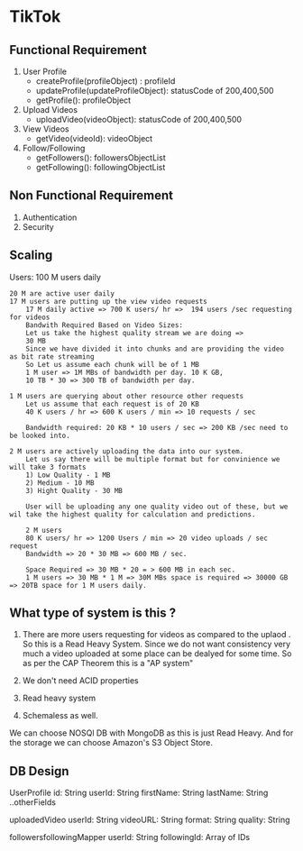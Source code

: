 # TikTok

## Functional Requirement
1. User Profile
    - createProfile(profileObject) : profileId
    - updateProfile(updateProfileObject): statusCode of 200,400,500
    - getProfile(): profileObject
2. Upload Videos
    - uploadVideo(videoObject): statusCode of 200,400,500
3. View Videos
    - getVideo(videoId): videoObject
4. Follow/Following
    - getFollowers(): followersObjectList
    - getFollowing(): followingObjectList

## Non Functional Requirement
1. Authentication
2. Security


## Scaling
Users:
    100 M users daily
    
    20 M are active user daily
    17 M users are putting up the view video requests
        17 M daily active => 700 K users/ hr =>  194 users /sec requesting for videos
        Bandwith Required Based on Video Sizes: 
        Let us take the highest quality stream we are doing => 
        30 MB 
        Since we have divided it into chunks and are providing the video as bit rate streaming
        So Let us assume each chunk will be of 1 MB
        1 M user => 1M MBs of bandwidth per day. 10 K GB, 
        10 TB * 30 => 300 TB of bandwidth per day.

    1 M users are querying about other resource other requests
        Let us assume that each request is of 20 KB
        40 K users / hr => 600 K users / min => 10 requests / sec

        Bandwidth required: 20 KB * 10 users / sec => 200 KB /sec need to be looked into.

    2 M users are actively uploading the data into our system.
        Let us say there will be multiple format but for convinience we will take 3 formats
        1) Low Quality - 1 MB
        2) Medium - 10 MB 
        3) Hight Quality - 30 MB

        User will be uploading any one quality video out of these, but we wil take the highest quality for calculation and predictions.

        2 M users 
        80 K users/ hr => 1200 Users / min => 20 video uploads / sec request
        Bandwidth => 20 * 30 MB => 600 MB / sec.

        Space Required => 30 MB * 20 = > 600 MB in each sec.
        1 M users => 30 MB * 1 M => 30M MBs space is required => 30000 GB => 20TB space for 1 M users daily.

## What type of system is this ?

1) There are more users requesting for videos as compared to the uplaod . 
So this is a Read Heavy System.
Since we do not want consistency very much a video uploaded at some place can be dealyed for some time.
So as per the CAP Theorem this is a 
"AP system"

1) We don't need ACID properties
2) Read heavy system
3) Schemaless as well.

We can choose NOSQl DB with MongoDB as this is just Read Heavy.
And for the storage we can choose Amazon's S3 Object Store.

## DB Design

UserProfile
id: String
userId: String
firstName: String
lastName: String
..otherFields

uploadedVideo
userId: String
videoURL: String
format: String
quality: String

followersfollowingMapper
userId: String
followingId: Array of IDs
